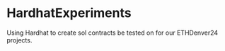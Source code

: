 # HardhatExperiments
Using Hardhat to create sol contracts be tested on for our ETHDenver24 projects. 
